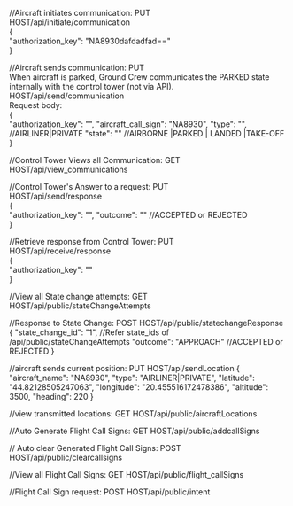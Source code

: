 //Aircraft initiates communication: PUT
<br />
HOST/api/initiate/communication
<br />
{
<br />
  "authorization_key": "NA8930dafdadfad=="
  <br />
}

//Aircraft sends communication: PUT
<br />
When aircraft is parked, Ground Crew communicates the PARKED state internally with the control tower (not via API).
<br />
HOST/api/send/communication
<br />
Request body:
<br />
{
<br />
"authorization_key": "",
"aircraft_call_sign": "NA8930",
"type": "", //AIRLINER|PRIVATE
"state": "" //AIRBORNE |PARKED | LANDED |TAKE-OFF
<br />
}

//Control Tower Views all Communication: GET
<br />
HOST/api/view_communications

//Control Tower's Answer to a request: PUT
<br />
HOST/api/send/response
<br />
{
<br />
"authorization_key": "",
"outcome": "" //ACCEPTED or REJECTED
<br />
}


//Retrieve response from Control Tower: PUT
<br />
HOST/api/receive/response
<br />
{
<br />
"authorization_key": ""
<br />
}



//View all State change attempts: GET
HOST/api/public/stateChangeAttempts

//Response to State Change: POST
HOST/api/public/statechangeResponse
{
"state_change_id": "1", //Refer state_ids of /api/public/stateChangeAttempts
"outcome": "APPROACH" //ACCEPTED or REJECTED
}

//aircraft sends current position: PUT
HOST/api/sendLocation
{
"aircraft_name": "NA8930",
"type": "AIRLINER|PRIVATE",
"latitude": "44.82128505247063",
"longitude": "20.455516172478386",
"altitude": 3500,
"heading": 220
}

//view transmitted locations: GET
HOST/api/public/aircraftLocations


//Auto Generate Flight Call Signs: GET
HOST/api/public/addcallSigns

// Auto clear Generated Flight Call Signs: POST
HOST/api/public/clearcallsigns

//View all Flight Call Signs: GET
HOST/api/public/flight_callSigns

//Flight Call Sign request: POST
HOST/api/public/intent
